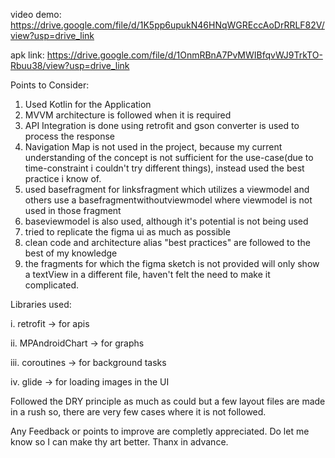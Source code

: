 video demo: https://drive.google.com/file/d/1K5pp6upukN46HNqWGREccAoDrRRLF82V/view?usp=drive_link

apk link: https://drive.google.com/file/d/1OnmRBnA7PvMWIBfqvWJ9TrkTO-Rbuu38/view?usp=drive_link

Points to Consider:
1. Used Kotlin for the Application
2. MVVM architecture is followed when it is required
3. API Integration is done using retrofit and gson converter is used to process the response
4. Navigation Map is not used in the project, because my current understanding of the concept is not sufficient for the use-case(due to time-constraint i couldn't try different things),
   instead used the best practice i know of.
5. used basefragment for linksfragment which utilizes a viewmodel and others use a basefragmentwithoutviewmodel where viewmodel is not used in those fragment
6. baseviewmodel  is also used, although it's  potential is not being used
7. tried to replicate the figma ui as much as possible
8. clean code and architecture alias "best practices" are followed to the best of my knowledge
9. the fragments for which the figma sketch is not provided will only show a textView in a different file, haven't felt the
   need to make it complicated.


Libraries used:

i. retrofit -> for apis

ii. MPAndroidChart -> for graphs

iii. coroutines -> for background tasks

iv. glide -> for loading images in the UI

Followed the DRY principle as much as could but a few layout files are made in a rush so, there are very few cases where
it is not followed.

Any Feedback or points to improve are completly appreciated. Do let me know so I can make thy art better.
Thanx in advance.
